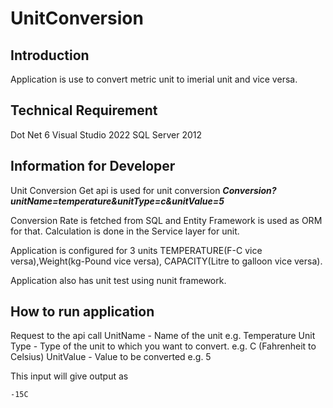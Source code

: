 # UnitConversion

## Introduction
  Application is use to convert metric unit to imerial unit and vice versa.
  
## Technical Requirement
  Dot Net 6
  Visual Studio 2022
  SQL Server 2012

## Information for Developer
  Unit Conversion Get api is used for unit conversion
**_Conversion?unitName=temperature&unitType=c&unitValue=5_**
  
  Conversion Rate is fetched from SQL and Entity Framework is used as ORM for that.
  Calculation is done in the Service layer for unit.
  
  Application is configured for 3 units TEMPERATURE(F-C vice versa),Weight(kg-Pound vice versa),
  CAPACITY(Litre to galloon vice versa).
  
  Application also has unit test using nunit framework.
  
 ## How to run application
  
  Request to the api call
  UnitName - Name of the unit e.g. Temperature
  Unit Type - Type of the unit to which you want to convert. e.g. C (Fahrenheit to Celsius)
  UnitValue - Value to be converted e.g. 5
  
  This input will give output as 
    
    -15C  
   
